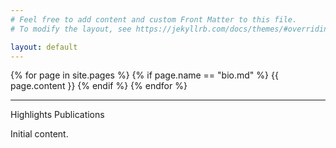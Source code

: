 ```yaml
---
# Feel free to add content and custom Front Matter to this file.
# To modify the layout, see https://jekyllrb.com/docs/themes/#overriding-theme-defaults

layout: default
---
```

<div class="col-6">
    <div class="row justify-content-center my-2">
        <div class="col-12 bio">
            {% for page in site.pages %}
                {% if page.name == "bio.md" %}
                    {{ page.content }}
                {% endif %}
            {% endfor %}
        </div>
    </div>
    <hr />
    <div class="row justify-content-center my-2">
        <div class="col-12">
            <a id="highlights">Highlights</a>
            <a id="publications">Publications</a>
            <div id="content"> <p> Initial content. </p> </div>
        </div>
    </div>
</div>

<script>
    document.getElementById('highlights').addEventListener('click', function() {
        document.getElementById('content').innerHTML = "Highlights."
    });
    document.getElementById('publications').addEventListener('click', function() {
        document.getElementById('content').innerHTML = `{% include publications.html %}`
    });
